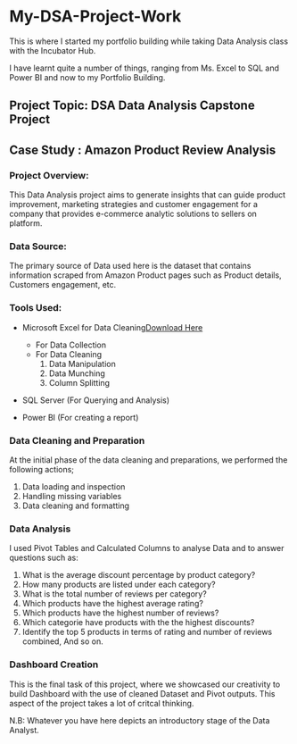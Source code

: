 # My-DSA-Project-Work

This is where I started my portfolio building while taking Data Analysis class with the Incubator Hub.

I have learnt quite a number of things, ranging from Ms. Excel to SQL and Power BI and now to my Portfolio Building.

## Project Topic: DSA Data Analysis Capstone Project

## Case Study : Amazon Product Review Analysis 

### Project Overview:

This Data Analysis project aims to generate insights that can guide product improvement, marketing strategies and customer engagement for a company that provides e-commerce analytic solutions to sellers on platform.

### Data Source: 

The primary source of Data used here is the dataset that contains information scraped from Amazon Product pages such as Product details, Customers engagement, etc.

### Tools Used:

- Microsoft Excel for Data Cleaning[Download Here](https://www.microsoft.com)
  
  - For Data Collection
  - For Data Cleaning
    1. Data Manipulation
    2. Data Munching
    3. Column Splitting

- SQL Server (For Querying and Analysis)

- Power BI (For creating a report)  

### Data Cleaning and Preparation

At the initial phase of the data cleaning and preparations, we performed the following actions;
1. Data loading and inspection
2. Handling missing variables
3. Data cleaning and formatting

### Data Analysis

I used Pivot Tables and Calculated Columns to analyse Data and to answer questions such as:
 1. What is the average discount percentage by product category?
 2. How many products are listed under each category?
 3. What is the total number of reviews per category?
 4. Which products have the highest average rating?
 5. Which products have the highest number of reviews?
 6. Which categorie have products with the the highest discounts?
 7. Identify the top 5 products in terms of rating and number of reviews combined, 
 And so on.

### Dashboard Creation

This is the final task of this project, where we showcased our creativity to build Dashboard with the use of cleaned Dataset and Pivot outputs. 
This aspect of the project takes a lot of critcal thinking. 

N.B: Whatever you have here depicts an introductory stage of the Data Analyst.

